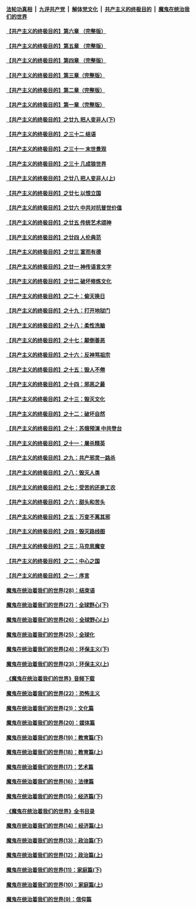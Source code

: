 ####  [法轮功真相](../../../../basic/blob/master/README.md?t=04131601) &nbsp;|&nbsp; [九评共产党](../../../../9ping.md/blob/master/README.md?t=04131601) &nbsp;|&nbsp; [解体党文化](../../../../jtdwh.md/blob/master/README.md?t=04131601)  &nbsp;|&nbsp; [共产主义的终极目的](../../../../gczydzjmd.md/blob/master/README.md?t=04131601) &nbsp;|&nbsp; [魔鬼在统治我们的世界](../../../../mgztzwmdsj.md/blob/master/README.md?t=04131601) 

#### [【共产主义的终极目的】第六章 （完整版）](../pages/nsc422/n11428913.md?t=04131601) 

#### [【共产主义的终极目的】第五章 （完整版）](../pages/nsc422/n11428912.md?t=04131601) 

#### [【共产主义的终极目的】第四章 （完整版）](../pages/nsc422/n11428907.md?t=04131601) 

#### [【共产主义的终极目的】第三章（完整版）](../pages/nsc422/n11428848.md?t=04131601) 

#### [【共产主义的终极目的】第二章（完整版）](../pages/nsc422/n11428831.md?t=04131601) 

#### [【共产主义的终极目的】第一章（完整版）](../pages/nsc422/n11417651.md?t=04131601) 

#### [【共产主义的终极目的】之廿九 把人变非人(下)](../pages/nsc422/n11344140.md?t=04131601) 

#### [【共产主义的终极目的】之三十二 结语](../pages/nsc422/n11360535.md?t=04131601) 

#### [【共产主义的终极目的】之三十一 末世景观](../pages/nsc422/n11351129.md?t=04131601) 

#### [【共产主义的终极目的】之三十 几成狼世界](../pages/nsc422/n11348280.md?t=04131601) 

#### [【共产主义的终极目的】之廿八 把人变非人(上)](../pages/nsc422/n11340492.md?t=04131601) 

#### [【共产主义的终极目的】之廿七 以恨立国](../pages/nsc422/n11336944.md?t=04131601) 

#### [【共产主义的终极目的】之廿六 中共对抗普世价值](../pages/nsc422/n11324785.md?t=04131601) 

#### [【共产主义的终极目的】之廿五 传统艺术颂神](../pages/nsc422/n11296396.md?t=04131601) 

#### [【共产主义的终极目的】之廿四 人伦典范](../pages/nsc422/n11296397.md?t=04131601) 

#### [【共产主义的终极目的】之廿三 富而有德](../pages/nsc422/n11283598.md?t=04131601) 

#### [【共产主义的终极目的】之廿一 神传语言文字](../pages/nsc422/n11263265.md?t=04131601) 

#### [【共产主义的终极目的】之廿二 破坏修炼文化](../pages/nsc422/n11245728.md?t=04131601) 

#### [【共产主义的终极目的】之二十：偷天换日](../pages/nsc422/n11238846.md?t=04131601) 

#### [【共产主义的终极目的】之十九：打开地狱门](../pages/nsc422/n11206376.md?t=04131601) 

#### [【共产主义的终极目的】之十八：柔性洗脑](../pages/nsc422/n11199994.md?t=04131601) 

#### [【共产主义的终极目的】之十七：颠倒善恶](../pages/nsc422/n11179782.md?t=04131601) 

#### [【共产主义的终极目的】之十六：反神骂祖宗](../pages/nsc422/n11166798.md?t=04131601) 

#### [【共产主义的终极目的】之十五：毁人不倦](../pages/nsc422/n11166792.md?t=04131601) 

#### [【共产主义的终极目的】之十四：邪恶之最](../pages/nsc422/n11150249.md?t=04131601) 

#### [【共产主义的终极目的】之十三：毁灭文化](../pages/nsc422/n11135227.md?t=04131601) 

#### [【共产主义的终极目的】之十二：破坏自然](../pages/nsc422/n11135214.md?t=04131601) 

#### [【共产主义的终极目的】之十：苏俄预演 中共登台](../pages/nsc422/n11118424.md?t=04131601) 

#### [【共产主义的终极目的】之十一：屠杀精英](../pages/nsc422/n11118442.md?t=04131601) 

#### [【共产主义的终极目的】之九：共产邪灵一路杀](../pages/nsc422/n11114139.md?t=04131601) 

#### [【共产主义的终极目的】之八：毁灭人类](../pages/nsc422/n11108503.md?t=04131601) 

#### [【共产主义的终极目的】之七：受苦的还是工农](../pages/nsc422/n11101809.md?t=04131601) 

#### [【共产主义的终极目的】之六：甜头和苦头](../pages/nsc422/n11096971.md?t=04131601) 

#### [【共产主义的终极目的】之五：万变不离其邪](../pages/nsc422/n11091285.md?t=04131601) 

#### [【共产主义的终极目的】之四：毁灭路线图](../pages/nsc422/n11086284.md?t=04131601) 

#### [【共产主义的终极目的】之三：马克思魔变](../pages/nsc422/n11061941.md?t=04131601) 

#### [【共产主义的终极目的】之二：中心之国](../pages/nsc422/n11047728.md?t=04131601) 

#### [【共产主义的终极目的】之一：序言](../pages/nsc422/n11086077.md?t=04131601) 

#### [魔鬼在统治着我们的世界(28)：结束语](../pages/nsc422/n10936246.md?t=04131601) 

#### [魔鬼在统治着我们的世界(27)：全球野心(下)](../pages/nsc422/n10928319.md?t=04131601) 

#### [魔鬼在统治着我们的世界(26)：全球野心(上)](../pages/nsc422/n10900318.md?t=04131601) 

#### [魔鬼在统治着我们的世界(25)：全球化](../pages/nsc422/n10788205.md?t=04131601) 

#### [魔鬼在统治着我们的世界(24)：环保主义(下)](../pages/nsc422/n10695307.md?t=04131601) 

#### [魔鬼在统治着我们的世界(23)：环保主义(上)](../pages/nsc422/n10688613.md?t=04131601) 

#### [《魔鬼在统治着我们的世界》音频下载](../pages/nsc422/n10635553.md?t=04131601) 

#### [魔鬼在统治着我们的世界(22)：恐怖主义](../pages/nsc422/n10614727.md?t=04131601) 

#### [魔鬼在统治着我们的世界(21)：文化篇](../pages/nsc422/n10597706.md?t=04131601) 

#### [魔鬼在统治着我们的世界(20)：媒体篇](../pages/nsc422/n10586579.md?t=04131601) 

#### [魔鬼在统治着我们的世界(19)：教育篇(下)](../pages/nsc422/n10564808.md?t=04131601) 

#### [魔鬼在统治着我们的世界(18)：教育篇(上)](../pages/nsc422/n10526970.md?t=04131601) 

#### [魔鬼在统治着我们的世界(17)：艺术篇](../pages/nsc422/n10499093.md?t=04131601) 

#### [魔鬼在统治着我们的世界(16)：法律篇](../pages/nsc422/n10485969.md?t=04131601) 

#### [魔鬼在统治着我们的世界(15)：经济篇(下)](../pages/nsc422/n10469975.md?t=04131601) 

#### [《魔鬼在统治着我们的世界》全书目录](../pages/nsc422/n10464261.md?t=04131601) 

#### [魔鬼在统治着我们的世界(14)：经济篇(上)](../pages/nsc422/n10457370.md?t=04131601) 

#### [魔鬼在统治着我们的世界(13)：政治篇(下)](../pages/nsc422/n10448270.md?t=04131601) 

#### [魔鬼在统治着我们的世界(12)：政治篇(上)](../pages/nsc422/n10444576.md?t=04131601) 

#### [魔鬼在统治着我们的世界(11)：家庭篇(下)](../pages/nsc422/n10440961.md?t=04131601) 

#### [魔鬼在统治着我们的世界(10)：家庭篇(上)](../pages/nsc422/n10435448.md?t=04131601) 

#### [魔鬼在统治着我们的世界(9)：信仰篇](../pages/nsc422/n10432159.md?t=04131601) 


